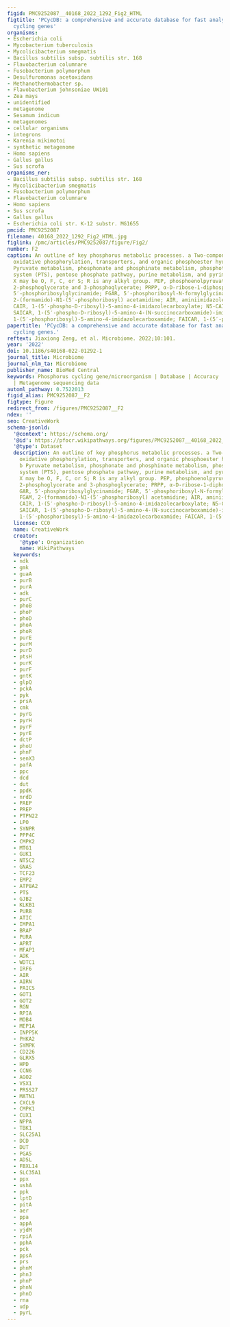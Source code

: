 ```yaml
---
figid: PMC9252087__40168_2022_1292_Fig2_HTML
figtitle: 'PCycDB: a comprehensive and accurate database for fast analysis of phosphorus
  cycling genes'
organisms:
- Escherichia coli
- Mycobacterium tuberculosis
- Mycolicibacterium smegmatis
- Bacillus subtilis subsp. subtilis str. 168
- Flavobacterium columnare
- Fusobacterium polymorphum
- Desulfuromonas acetoxidans
- Methanothermobacter sp.
- Flavobacterium johnsoniae UW101
- Zea mays
- unidentified
- metagenome
- Sesamum indicum
- metagenomes
- cellular organisms
- integrons
- Karenia mikimotoi
- synthetic metagenome
- Homo sapiens
- Gallus gallus
- Sus scrofa
organisms_ner:
- Bacillus subtilis subsp. subtilis str. 168
- Mycolicibacterium smegmatis
- Fusobacterium polymorphum
- Flavobacterium columnare
- Homo sapiens
- Sus scrofa
- Gallus gallus
- Escherichia coli str. K-12 substr. MG1655
pmcid: PMC9252087
filename: 40168_2022_1292_Fig2_HTML.jpg
figlink: /pmc/articles/PMC9252087/figure/Fig2/
number: F2
caption: An outline of key phosphorus metabolic processes. a Two-component system,
  oxidative phosphorylation, transporters, and organic phosphoester hydrolysis. b
  Pyruvate metabolism, phosphonate and phosphinate metabolism, phosphotransferase
  system (PTS), pentose phosphate pathway, purine metabolism, and pyrimidine metabolism.
  X may be O, F, C, or S; R is any alkyl group. PEP, phosphoenolpyruvate; PGA, including
  2-phosphoglycerate and 3-phosphoglycerate; PRPP, α-D-ribose-1-diphosphate-5P; GAR,
  5′-phosphoribosylglycinamide; FGAR, 5′-phosphoribosyl-N-formylglycinamide; FGAM,
  2-(formamido)-N1-(5′-phosphoribosyl) acetamidine; AIR, aminiimidazole ribotide;
  CAIR, 1-(5′-phospho-D-ribosyl)-5-amino-4-imidazolecarboxylate; N5-CAIR, 5-carboxyamino-1-(5-phospho-D-ribosyl)imidazole;
  SAICAR, 1-(5′-phospho-D-ribosyl)-5-amino-4-(N-succinocarboxamide)-imidazole; AICAR,
  1-(5′-phosphoribosyl)-5-amino-4-imidazolecarboxamide; FAICAR, 1-(5′-phosphoribosyl)-5-formamido-4-imidazolecarboxamide
papertitle: 'PCycDB: a comprehensive and accurate database for fast analysis of phosphorus
  cycling genes.'
reftext: Jiaxiong Zeng, et al. Microbiome. 2022;10:101.
year: '2022'
doi: 10.1186/s40168-022-01292-1
journal_title: Microbiome
journal_nlm_ta: Microbiome
publisher_name: BioMed Central
keywords: Phosphorus cycling gene/microorganism | Database | Accuracy | Comprehensiveness
  | Metagenome sequencing data
automl_pathway: 0.7522013
figid_alias: PMC9252087__F2
figtype: Figure
redirect_from: /figures/PMC9252087__F2
ndex: ''
seo: CreativeWork
schema-jsonld:
  '@context': https://schema.org/
  '@id': https://pfocr.wikipathways.org/figures/PMC9252087__40168_2022_1292_Fig2_HTML.html
  '@type': Dataset
  description: An outline of key phosphorus metabolic processes. a Two-component system,
    oxidative phosphorylation, transporters, and organic phosphoester hydrolysis.
    b Pyruvate metabolism, phosphonate and phosphinate metabolism, phosphotransferase
    system (PTS), pentose phosphate pathway, purine metabolism, and pyrimidine metabolism.
    X may be O, F, C, or S; R is any alkyl group. PEP, phosphoenolpyruvate; PGA, including
    2-phosphoglycerate and 3-phosphoglycerate; PRPP, α-D-ribose-1-diphosphate-5P;
    GAR, 5′-phosphoribosylglycinamide; FGAR, 5′-phosphoribosyl-N-formylglycinamide;
    FGAM, 2-(formamido)-N1-(5′-phosphoribosyl) acetamidine; AIR, aminiimidazole ribotide;
    CAIR, 1-(5′-phospho-D-ribosyl)-5-amino-4-imidazolecarboxylate; N5-CAIR, 5-carboxyamino-1-(5-phospho-D-ribosyl)imidazole;
    SAICAR, 1-(5′-phospho-D-ribosyl)-5-amino-4-(N-succinocarboxamide)-imidazole; AICAR,
    1-(5′-phosphoribosyl)-5-amino-4-imidazolecarboxamide; FAICAR, 1-(5′-phosphoribosyl)-5-formamido-4-imidazolecarboxamide
  license: CC0
  name: CreativeWork
  creator:
    '@type': Organization
    name: WikiPathways
  keywords:
  - ndk
  - gmk
  - guaA
  - purB
  - purA
  - adk
  - purC
  - phoB
  - phoP
  - phoD
  - phoA
  - phoR
  - purE
  - purM
  - purD
  - ptsH
  - purK
  - purF
  - gntK
  - glpQ
  - pckA
  - pyk
  - prsA
  - cmk
  - pyrG
  - pyrH
  - pyrF
  - pyrE
  - dctP
  - phoU
  - phnF
  - senX3
  - pafA
  - ppc
  - dcd
  - dut
  - ppdK
  - nrdD
  - PAEP
  - PREP
  - PTPN22
  - LPO
  - SYNPR
  - PPP4C
  - CMPK2
  - MTG1
  - GUK1
  - NT5C2
  - GNAS
  - TCF23
  - EMP2
  - ATP8A2
  - PTS
  - GJB2
  - KLKB1
  - PURB
  - ATIC
  - IMPA1
  - BRAP
  - PURA
  - APRT
  - MFAP1
  - ADK
  - WDTC1
  - IRF6
  - AIR
  - AIRN
  - PAICS
  - GOT1
  - GOT2
  - RGN
  - RPIA
  - MOB4
  - MEP1A
  - INPP5K
  - PHKA2
  - SYMPK
  - CD226
  - GLRX5
  - HPD
  - CCN6
  - AGO2
  - VSX1
  - PRSS27
  - MATN1
  - CXCL9
  - CMPK1
  - CUX1
  - NPPA
  - TBK1
  - SLC25A1
  - DCD
  - DUT
  - PGA5
  - ADSL
  - FBXL14
  - SLC35A1
  - ppx
  - ushA
  - ppk
  - lptD
  - pitA
  - aer
  - ppa
  - appA
  - yjdM
  - rpiA
  - pphA
  - pck
  - ppsA
  - prs
  - phnM
  - phnJ
  - phnP
  - phnN
  - phnO
  - rna
  - udp
  - pyrL
---
```

